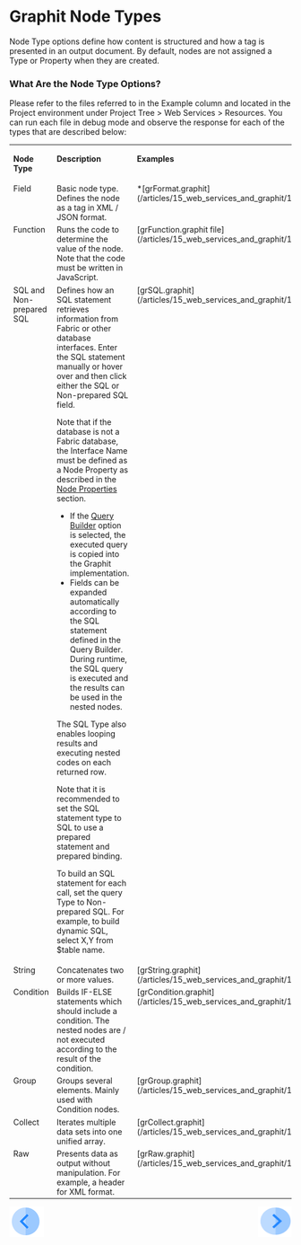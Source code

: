 # Graphit Node Types

Node Type options define how content is structured and how a tag is presented in an output document. By default, nodes are not assigned a Type or Property when they are created.
### What Are the Node Type Options?
Please refer to the files referred to in the Example column and located in the Project environment under Project Tree > Web Services > Resources.
You can run each file in debug mode and observe the response for each of the types that are described below:

<table>
<tbody>
<tr>
<td valign="top" width="50pxl">
<p><strong>Node Type</strong></p>
</td>
<td valign="top" width="700pxl">
<p><strong>Description</strong></p>
</td>
<td valign="top" width="300pxl">
<p><strong>Examples</strong></p>
</td>
</tr>
<tr>
<td valign="top" width="50pxl">Field</td>
<td valign="top" width="700pxl">Basic node type. Defines the node as a tag in XML / JSON format.</td>
<td valign="top" width="300pxl"> 
<No Type>*[grFormat.graphit](/articles/15_web_services_and_graphit/17_Graphit/10_graphit_examples.md)*
</td>
</tr>
<tr>
<td valign="top" width="50pxl">Function</td>
<td valign="top" width="700pxl">Runs the code to determine the value of the node. Note that the code must be written in JavaScript.&nbsp;</td>
<td valign="top" width="300pxl">[grFunction.graphit file](/articles/15_web_services_and_graphit/17_Graphit/10_graphit_examples.md)</br></a></td>
</tr>
<tr>
<td valign="top" width="50pxl">SQL and Non-prepared SQL</td>
<td valign="top" width="700pxl">Defines how an SQL statement retrieves information from Fabric or other database interfaces.
    Enter the SQL statement manually or hover over and then click either the SQL or Non-prepared SQL field. <No Type>  

Note that if the database is not a Fabric database, the Interface Name must be defined as a Node Property as described in the [Node Properties](/articles/15_web_services_and_graphit/17_Graphit/04_graphit_node_properties.md) section. 
  

-  If the <a href="/articles/11_query_builder/01_query_builder_overview.md">Query Builder</a> option is selected, the executed query is copied into the Graphit implementation.
-  Fields can be expanded automatically according to the SQL statement defined in the Query Builder. During runtime, the SQL query is executed and the results can be used in the nested nodes. 

The SQL Type also enables looping results and executing nested codes on each returned row.&nbsp;&nbsp;<br />

Note that it is recommended to set the SQL statement type to SQL to use a prepared statement and prepared binding.&nbsp;<br />

To build an SQL statement for each call, set the query Type to Non-prepared SQL. For example, to build dynamic SQL, select X,Y from $table name.</td>
<td valign="top" width="300pxl">[grSQL.graphit](/articles/15_web_services_and_graphit/17_Graphit/10_graphit_examples.md)</br></a></td>
</tr>
<tr>
<td valign="top" width="50pxl">String</td>
<td valign="top" width="700pxl">Concatenates two or more values.&nbsp;</td>
<td valign="top" width="300pxl">[grString.graphit](/articles/15_web_services_and_graphit/17_Graphit/10_graphit_examples.md)</br></a></td>
</tr>
<tr>
<td valign="top" width="50pxl">Condition</td>
<td valign="top" width="700pxl">Builds IF-ELSE statements which should include a condition. The nested nodes are / not executed according to the result of the condition.&nbsp;</td>
<td valign="top" width="300pxl">[grCondition.graphit](/articles/15_web_services_and_graphit/17_Graphit/10_graphit_examples.md)</a></td>
</tr>
<tr>
<td valign="top" width="50pxl">Group&nbsp;</td>
<td valign="top" width="700pxl">Groups several elements. Mainly used with Condition nodes.</td>
<td valign="top" width="300pxl">[grGroup.graphit](/articles/15_web_services_and_graphit/17_Graphit/10_graphit_examples.md)</br></a></td>
</tr>
<tr>
<td valign="top" width="50pxl">Collect</td>
<td valign="top" width="700pxl">Iterates multiple data sets into one unified array.&nbsp;</td>
<td valign="top" width="300pxl">[grCollect.graphit](/articles/15_web_services_and_graphit/17_Graphit/10_graphit_examples.md)</br></a></td>
</tr>
<tr>
<td valign="top" width="50pxl">Raw</td>
<td valign="top" width="700pxl">Presents data as output without manipulation. For example, a header for XML format.&nbsp;</td>
<td valign="top" width="300pxl">[grRaw.graphit](/articles/15_web_services_and_graphit/17_Graphit/10_graphit_examples.md)</br></a></td>

</tr>
</tbody>
</table>


[![Previous](/articles/images/Previous.png)](/articles/15_web_services_and_graphit/17_Graphit/02_create_and_edit_a_graphit_file.md)[<img align="right" width="60" height="54" src="/articles/images/Next.png">](/articles/15_web_services_and_graphit/17_Graphit/04_graphit_node_properties.md)

